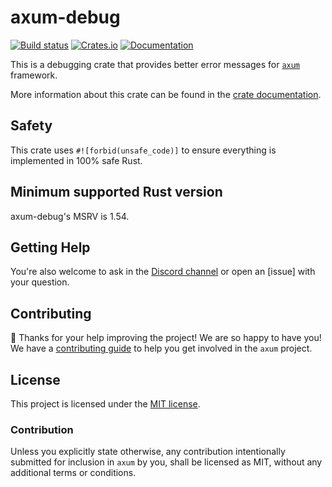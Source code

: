 # axum-debug

[![Build status](https://github.com/tokio-rs/axum/actions/workflows/CI.yml/badge.svg?branch=main)](https://github.com/tokio-rs/axum-debug/actions/workflows/CI.yml)
[![Crates.io](https://img.shields.io/crates/v/axum-debug)](https://crates.io/crates/axum-debug)
[![Documentation](https://docs.rs/axum-debug/badge.svg)](https://docs.rs/axum-debug)

This is a debugging crate that provides better error messages for [`axum`]
framework.

More information about this crate can be found in the [crate documentation][docs].

## Safety

This crate uses `#![forbid(unsafe_code)]` to ensure everything is implemented in 100% safe Rust.

## Minimum supported Rust version

axum-debug's MSRV is 1.54.

## Getting Help

You're also welcome to ask in the [Discord channel][chat] or open an [issue]
with your question.

## Contributing

:balloon: Thanks for your help improving the project! We are so happy to have
you! We have a [contributing guide][contributing] to help you get involved in the
`axum` project.

## License

This project is licensed under the [MIT license][license].

### Contribution

Unless you explicitly state otherwise, any contribution intentionally submitted
for inclusion in `axum` by you, shall be licensed as MIT, without any
additional terms or conditions.

[`axum`]: https://crates.io/crates/axum
[chat]: https://discord.gg/tokio
[contributing]: /CONTRIBUTING.md
[docs]: https://docs.rs/axum-debug
[license]: /axum-debug/LICENSE
